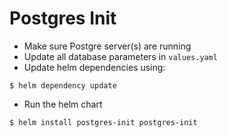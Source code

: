 # Postgres Init

* Make sure Postgre server(s) are running
* Update all database parameters in `values.yaml`
* Update helm dependencies using:
```
$ helm dependency update
```
* Run the helm chart
```
$ helm install postgres-init postgres-init
```
